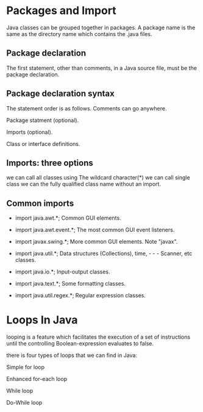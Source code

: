 # Packages and Import



Java classes can be grouped together in packages. A package name is the same as the directory name which contains the .java files.


## Package declaration


The first statement, other than comments, in a Java source file, must be the package declaration.


## Package declaration syntax


The statement order is as follows. Comments can go anywhere.

Package statment (optional).

Imports (optional).

Class or interface definitions.


## Imports: three options



we can call all classes using The wildcard character(*)
we can call single class
we can the fully qualified class name without an import.



## Common imports


* import java.awt.*; Common GUI elements.


* import java.awt.event.*; The most common GUI event listeners.


* import javax.swing.*; More common GUI elements. Note "javax".


* import java.util.*; Data structures (Collections), time, - - - Scanner, etc classes.


* import java.io.*; Input-output classes.


* import java.text.*; Some formatting classes.


* import java.util.regex.*; Regular expression classes.




# Loops In Java




looping is a feature which facilitates the execution of a set of instructions until the controlling Boolean-expression evaluates to false.

there is four types of loops that we can find in Java:

Simple for loop

Enhanced for-each loop

While loop

Do-While loop
